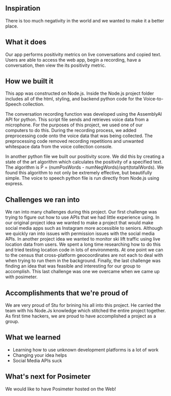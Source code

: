 ## Inspiration

There is too much negativity in the world and we wanted to make it a better place.

## What it does

Our app performs positivity metrics on live conversations and copied text. Users are able to access the web app, begin a recording, have a conversation, then view the its positivity metric.

## How we built it

This app was constructed on Node.js. Inside the Node.js project folder includes all of the html, styling, and backend python code for the Voice-to-Speech collection.

The conversation recording function was developed using the AssemblyAI API for python. This script file sends and retrieves voice data from a microphone. For the purposes of this project, we used one of our computers to do this. During the recording process, we added preprocessing code onto the voice data that was being collected. The preprocessing code removed recording repetitions and unwanted whitespace data from the voice collection console.

In another python file we built our positivity score. We did this by creating a state of the art algorithm which calculates the positivity of a specified text. The algorithm is P = (numPosWords - numNegWords)/sqrt(totalWords). We found this algorithm to not only be extremely effective, but beautifully simple. The voice to speech python file is run directly from Node.js using express.

## Challenges we ran into

We ran into many challenges during this project. Our first challenge was trying to figure out how to use APIs that we had little experience using. In our original project idea we wanted to make a project that would make social media apps such as Instagram more accessible to seniors. Although we quickly ran into issues with permission issues with the social media APIs. In another project idea we wanted to monitor ski lift traffic using live location data from users. We spent a long time researching how to do this and tried testing location code in lots of environments. At one point we can to the census that cross-platform geocoordinates are not each to deal with when trying to run them in the background. Finally, the last challenge was finding an idea that was feasible and interesting for our group to accomplish. This last challenge was one we overcame when we came up with posimeter.

## Accomplishments that we're proud of

We are very proud of Stu for brining his all into this project. He carried the team with his Node.Js knowledge which stitched the entire project together. As first time hackers, we are proud to have accomplished a project as a group.

## What we learned

- Learning how to use unknown development platforms is a lot of work 
- Changing your idea helps 
- Social Media APIs suck

## What's next for Posimeter

We would like to have Posimeter hosted on the Web!
